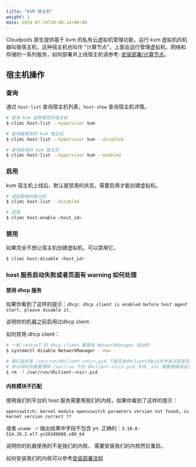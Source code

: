 ```yaml
---
title: "KVM 宿主机"
weight: 1
date: 2019-07-19T20:00:14+08:00
---
```


Cloudpods 原生提供基于 kvm 的私有云虚拟机管理功能，运行 kvm 虚拟机的机器叫做宿主机，这种宿主机也叫作 "计算节点"，上面会运行管理虚拟机、网络和存储的一系列服务，如何部署并上线宿主机请参考: [安装部署/计算节点](/zh/docs/setup/host/)。

## 宿主机操作

### 查询

通过 `host-list` 查询宿主机列表，`host-show` 查询宿主机详情。

```bash
# 查询 kvm 这种类型的宿主机
$ climc host-list --hypervisor kvm

# 查询被禁用的 kvm 宿主机
$ climc host-list --hypervisor kvm --disabled

# 查询启用的 kvm 宿主机
$ climc host-list --hypervisor kvm --enabled
```

### 启用

kvm 宿主机上线后，默认是禁用的状态，需要启用才能创建虚拟机。

```bash
# 找到禁用的宿主机
$ climc host-list --disabled

# 启用
$ climc host-enable <host_id>
```

### 禁用

如果完全不想让宿主机创建虚拟机，可以禁用它。

```bash
$ climc host-disable <host_id>
```

### host 服务启动失败或者页面有 warning 如何处理
#### 禁用 dhcp 服务

如果你看到了这样的提示：`dhcp: dhcp client is enabled before host agent start, please disable it.`

说明你的机器之前启用过dhcp client.

如何禁用 dhcp client：
```bash
# 一般 centos7 的 dhcp client 都是由 NetworkManager 启动的
$ systemctl disable NetworkManager --now

# 我们会检查 /var/run/dhclient-<nic>.pid 下是否有dhclient的pid文件来决定是否要输出 warning
# 所以同时你需要清除 /var/run 下的 dhclient-<nic>.pid 文件, nic 需要替换成自己的网卡名，如 eth0
$ rm -f /var/run/dhclient-<nic>.pid
```

#### 内核模块不匹配

使用我们的平台的 host 服务需要用我们的内核，如果你看到了这样的提示：

`openvswitch: kernel module openvswitch paramters version not found, is kernel version correct ??`

或者 `uname -r` 输出结果中字段不包含 yn. 正确的：`3.10.0-514.26.2.el7.yn20180608.x86_64`

说明你的机器使用的不是我们的内核， 需要安装我们的内核然后重启。

如何安装我们的内核可以参考[安装部署流程](/zh/docs/020_setup/host/#安装依赖)
